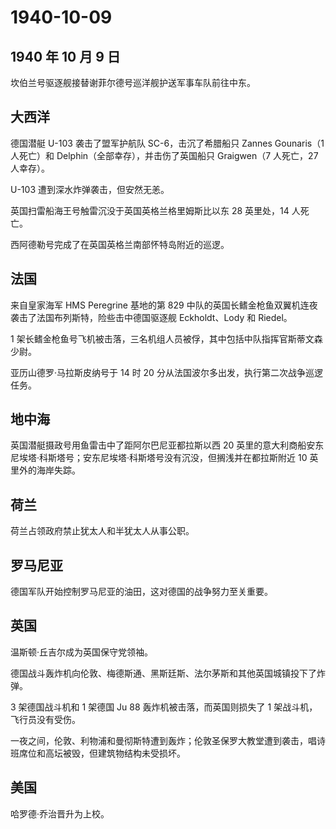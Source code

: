# 1940-10-09

## 1940 年 10 月 9 日

坎伯兰号驱逐舰接替谢菲尔德号巡洋舰护送军事车队前往中东。

## 大西洋

德国潜艇 U-103 袭击了盟军护航队 SC-6，击沉了希腊船只 Zannes Gounaris（1
人死亡）和 Delphin（全部幸存），并击伤了英国船只 Graigwen（7 人死亡，27
人幸存）。

U-103 遭到深水炸弹袭击，但安然无恙。

英国扫雷船海王号触雷沉没于英国英格兰格里姆斯比以东 28 英里处，14
人死亡。

西阿德勒号完成了在英国英格兰南部怀特岛附近的巡逻。

## 法国

来自皇家海军 HMS Peregrine 基地的第 829
中队的英国长鳍金枪鱼双翼机连夜袭击了法国布列斯特，险些击中德国驱逐舰
Eckholdt、Lody 和 Riedel。

1
架长鳍金枪鱼号飞机被击落，三名机组人员被俘，其中包括中队指挥官斯蒂文森少尉。

亚历山德罗·马拉斯皮纳号于 14 时 20
分从法国波尔多出发，执行第二次战争巡逻任务。

## 地中海

英国潜艇摄政号用鱼雷击中了距阿尔巴尼亚都拉斯以西 20
英里的意大利商船安东尼埃塔·科斯塔号；安东尼埃塔·科斯塔号没有沉没，但搁浅并在都拉斯附近
10 英里外的海岸失踪。

## 荷兰

荷兰占领政府禁止犹太人和半犹太人从事公职。

## 罗马尼亚

德国军队开始控制罗马尼亚的油田，这对德国的战争努力至关重要。

## 英国

温斯顿·丘吉尔成为英国保守党领袖。

德国战斗轰炸机向伦敦、梅德斯通、黑斯廷斯、法尔茅斯和其他英国城镇投下了炸弹。

3 架德国战斗机和 1 架德国 Ju 88 轰炸机被击落，而英国则损失了 1
架战斗机，飞行员没有受伤。

一夜之间，伦敦、利物浦和曼彻斯特遭到轰炸；伦敦圣保罗大教堂遭到袭击，唱诗班席位和高坛被毁，但建筑物结构未受损坏。

## 美国

哈罗德·乔治晋升为上校。

